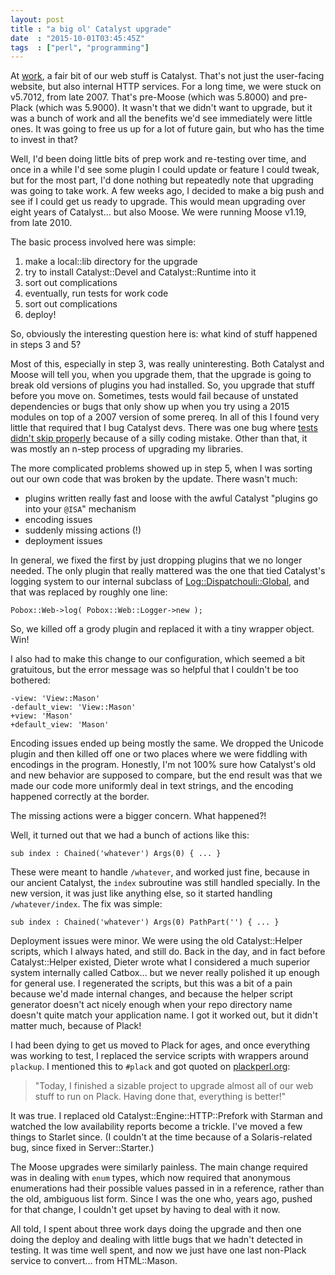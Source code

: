 ```yaml
---
layout: post
title : "a big ol' Catalyst upgrade"
date  : "2015-10-01T03:45:45Z"
tags  : ["perl", "programming"]
---
```

At [work](https://www.pobox.com), a fair bit of our web stuff is Catalyst.
That's not just the user-facing website, but also internal HTTP services.  For
a long time, we were stuck on v5.7012, from late 2007.  That's pre-Moose (which
was 5.8000) and pre-Plack (which was 5.9000).  It wasn't that we didn't want to
upgrade, but it was a bunch of work and all the benefits we'd see immediately
were little ones.  It was going to free us up for a lot of future gain, but who
has the time to invest in that?

Well, I'd been doing little bits of prep work and re-testing over time, and
once in a while I'd see some plugin I could update or feature I could tweak,
but for the most part, I'd done nothing but repeatedly note that upgrading was
going to take work.  A few weeks ago, I decided to make a big push and see if I
could get us ready to upgrade.  This would mean upgrading over eight years of
Catalyst… but also Moose.  We were running Moose v1.19, from late 2010.

The basic process involved here was simple:

1.  make a local::lib directory for the upgrade
2.  try to install Catalyst::Devel and Catalyst::Runtime into it
3.  sort out complications
4.  eventually, run tests for work code
5.  sort out complications
6.  deploy!

So, obviously the interesting question here is:  what kind of stuff happened in
steps 3 and 5?

Most of this, especially in step 3, was really uninteresting.  Both Catalyst
and Moose will tell you, when you upgrade them, that the upgrade is going to
break old versions of plugins you had installed.  So, you upgrade that stuff
before you move on.  Sometimes, tests would fail because of unstated
dependencies or bugs that only show up when you try using a 2015 modules on top
of a 2007 version of some prereq.  In all of this I found very little that
required that I bug Catalyst devs.   There was one bug where [tests didn't skip
properly](https://rt.cpan.org/Public/Bug/Display.html?id=106373) because of a
silly coding mistake.  Other than that, it was mostly an n-step process of
upgrading my libraries.

The more complicated problems showed up in step 5, when I was sorting out our
own code that was broken by the update.  There wasn't much:

* plugins written really fast and loose with the awful Catalyst "plugins go
    into your `@ISA`" mechanism
* encoding issues
* suddenly missing actions (!)
* deployment issues

In general, we fixed the first by just dropping plugins that we no longer
needed.  The only plugin that really mattered was the one that tied Catalyst's
logging system to our internal subclass of
[Log::Dispatchouli::Global](https://metacpan.org/pod/Log::Dispatchouli::Global),
and that was replaced by roughly one line:

    Pobox::Web->log( Pobox::Web::Logger->new );

So, we killed off a grody plugin and replaced it with a tiny wrapper object.
Win!

I also had to make this change to our configuration, which seemed a bit
gratuitous, but the error message was so helpful that I couldn't be too
bothered:

    -view: 'View::Mason'
    -default_view: 'View::Mason'
    +view: 'Mason'
    +default_view: 'Mason'

Encoding issues ended up being mostly the same.  We dropped the Unicode plugin
and then killed off one or two places where we were fiddling with encodings in
the program.  Honestly, I'm not 100% sure how Catalyst's old and new behavior
are supposed to compare, but the end result was that we made our code more
uniformly deal in text strings, and the encoding happened correctly at the
border.

The missing actions were a bigger concern.  What happened?!

Well, it turned out that we had a bunch of actions like this:

    sub index : Chained('whatever') Args(0) { ... }

These were meant to handle `/whatever`, and worked just fine, because in our
ancient Catalyst, the `index` subroutine was still handled specially.  In the
new version, it was just like anything else, so it started handling
`/whatever/index`.  The fix was simple:

    sub index : Chained('whatever') Args(0) PathPart('') { ... }

Deployment issues were minor.  We were using the old Catalyst::Helper scripts,
which I always hated, and still do.  Back in the day, and in fact before
Catalyst::Helper existed, Dieter wrote what I considered a much superior system
internally called Catbox… but we never really polished it up enough for general
use.  I regenerated the scripts, but this was a bit of a pain because we'd made
internal changes, and because the helper script generator doesn't act nicely
enough when your repo directory name doesn't quite match your application name.
I got it worked out, but it didn't matter much, because of Plack!

I had been dying to get us moved to Plack for ages, and once everything was
working to test, I replaced the service scripts with wrappers around `plackup`.
I mentioned this to `#plack` and got quoted on
[plackperl.org](http://plackperl.org/):

> "Today, I finished a sizable project to upgrade almost all of our web stuff
> to run on Plack. Having done that, everything is better!"

It was true.  I replaced old Catalyst::Engine::HTTP::Prefork with Starman and
watched the low availability reports become a trickle.  I've moved a few things
to Starlet since.  (I couldn't at the time because of a Solaris-related bug,
since fixed in Server::Starter.)

The Moose upgrades were similarly painless.  The main change required was in
dealing with `enum` types, which now required that anonymous enumerations had
their possible values passed in in a reference, rather than the old, ambiguous
list form.  Since I was the one who, years ago, pushed for that change, I
couldn't get upset by having to deal with it now.

All told, I spent about three work days doing the upgrade and then one doing
the deploy and dealing with little bugs that we hadn't detected in testing.  It
was time well spent, and now we just have one last non-Plack service to
convert… from HTML::Mason.

